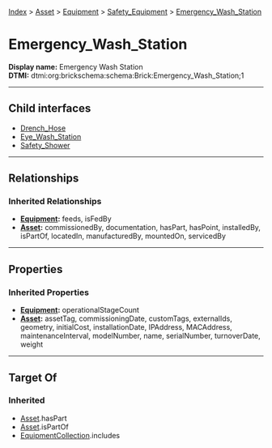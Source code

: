 [Index](../../../../Index.md) > [Asset](../../../Asset.md) > [Equipment](../../Equipment.md) > [Safety_Equipment](../Safety_Equipment.md) > [Emergency_Wash_Station](#)
# Emergency_Wash_Station

**Display name:** Emergency Wash Station<br />
**DTMI:** dtmi:org:brickschema:schema:Brick:Emergency_Wash_Station;1

---

## Child interfaces
* [Drench_Hose](Drench_Hose.md)
* [Eye_Wash_Station](Eye_Wash_Station.md)
* [Safety_Shower](Safety_Shower.md)

---

## Relationships
### Inherited Relationships
* **[Equipment](../../Equipment.md):** feeds, isFedBy
* **[Asset](../../../Asset.md):** commissionedBy, documentation, hasPart, hasPoint, installedBy, isPartOf, locatedIn, manufacturedBy, mountedOn, servicedBy

---

## Properties
### Inherited Properties
* **[Equipment](../../Equipment.md):** operationalStageCount
* **[Asset](../../../Asset.md):** assetTag, commissioningDate, customTags, externalIds, geometry, initialCost, installationDate, IPAddress, MACAddress, maintenanceInterval, modelNumber, name, serialNumber, turnoverDate, weight

---

## Target Of
### Inherited
* [Asset](../../../Asset.md).hasPart
* [Asset](../../../Asset.md).isPartOf
* [EquipmentCollection](../../../../Collection/AssetCollection/EquipmentCollection/EquipmentCollection.md).includes
